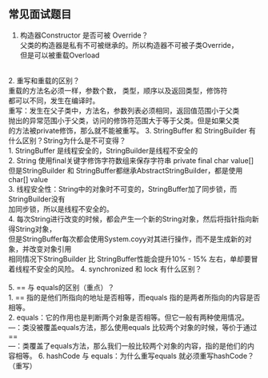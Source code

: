 ## 常见面试题目
1. 构造器Constructor 是否可被 Override？
<br /> 父类的构造器是私有不可被继承的。所以构造器不可被子类Override，
<br />但是可以被重载Overload
<br />
2. 重写和重载的区别？
<br />重载的方法名必须一样，参数个数， 类型，顺序以及返回类型，修饰符
<br />都可以不同，发生在编译时。
<br />重写：发生在父子类中，方法名，参数列表必须相同，返回值范围小于父类
<br />抛出的异常范围小于父类，访问的修饰符范围大于等于父类。但是如果父类
<br />的方法被private修饰，那么就不能被重写。
3. StringBuffer 和 StringBuilder 有什么区别？String为什么是不可变得？
<br />1. StringBuffer 是线程安全的，StringBuilder是线程不安全的
<br />2. String 使用final关键字修饰字符数组来保存字符串 private final char value[]
<br />但是StringBuilder 和 StringBuffer都继承AbstractStringBuilder，都是使用 char[] value
<br />3. 线程安全性：String中的对象时不可变的，StringBuffer加了同步锁，而StringBuilder没有
<br />加同步锁，所以是线程不安全的。
<br />4. 每次String进行改变的时候，都会产生一个新的String对象，然后将指针指向新得String对象，
<br />但是StringBuffer每次都会使用System.coyy对其进行操作，而不是生成新的对象，并改变对象引用
<br />相同情况下StringBuilder 比 StringBuffer性能会提升10% - 15% 左右，单却要冒着线程不安全的风险。
4. synchronized 和 lock 有什么区别？
<br />
<br />
5. == 与 equals的区别（重点）？
<br />1. == 指的是他们所指向的地址是否相等，而equals 指的是两者所指向的内容是否相等。
<br />2. equals：它的作用也是判断两个对象是否相等。但它一般有两种使用情况。
<br />—：类没被覆盖equals方法，那么使用equals 比较两个对象的时候，等价于通过 ==
<br />—：类覆盖了equals方法，那么我们一般比较两个对象的内容，指的是他们的内容相等。
6. hashCode 与 equals：为什么重写equals 就必须重写hashCode？（重写）
<br />